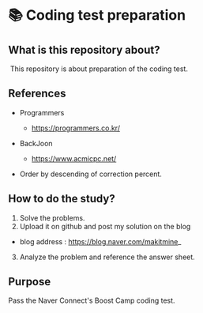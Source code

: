 # 📚 Coding test preparation

## What is this repository about?
&nbsp;This repository is about preparation of the coding test.

## References
- Programmers
  - https://programmers.co.kr/
- BackJoon
  - https://www.acmicpc.net/

- Order by descending of correction percent.

## How to do the study?
1. Solve the problems.
2. Upload it on github and post my solution on the blog
  - blog address : https://blog.naver.com/makitmine_
3. Analyze the problem and reference the answer sheet.

## Purpose
Pass the Naver Connect's Boost Camp coding test.
